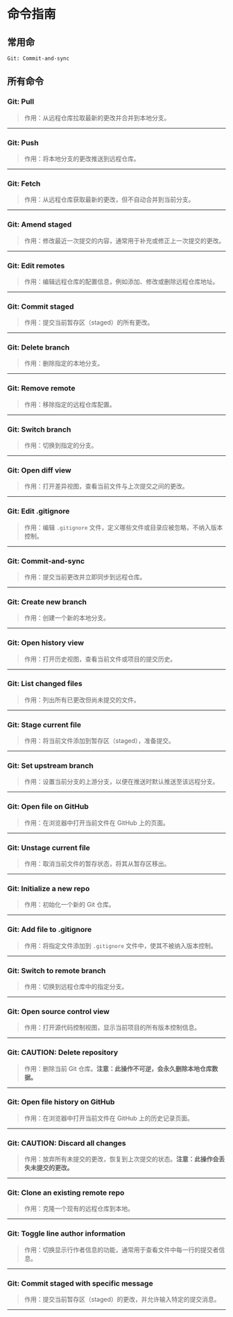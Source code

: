 # 命令指南

## 常用命

```
Git: Commit-and-sync
```

## 所有命令

### **Git: Pull**

> 作用：从远程仓库拉取最新的更改并合并到本地分支。

---

### **Git: Push**

> 作用：将本地分支的更改推送到远程仓库。

---

### **Git: Fetch**

> 作用：从远程仓库获取最新的更改，但不自动合并到当前分支。

---

### **Git: Amend staged**

> 作用：修改最近一次提交的内容，通常用于补充或修正上一次提交的更改。

---

### **Git: Edit remotes**

> 作用：编辑远程仓库的配置信息，例如添加、修改或删除远程仓库地址。

---

### **Git: Commit staged**

> 作用：提交当前暂存区（staged）的所有更改。

---

### **Git: Delete branch**

> 作用：删除指定的本地分支。

---

### **Git: Remove remote**

> 作用：移除指定的远程仓库配置。

---

### **Git: Switch branch**

> 作用：切换到指定的分支。

---

### **Git: Open diff view**

> 作用：打开差异视图，查看当前文件与上次提交之间的更改。

---

### **Git: Edit .gitignore**

> 作用：编辑 `.gitignore` 文件，定义哪些文件或目录应被忽略，不纳入版本控制。

---

### **Git: Commit-and-sync**

> 作用：提交当前更改并立即同步到远程仓库。

---

### **Git: Create new branch**

> 作用：创建一个新的本地分支。

---

### **Git: Open history view**

> 作用：打开历史视图，查看当前文件或项目的提交历史。

---

### **Git: List changed files**

> 作用：列出所有已更改但尚未提交的文件。

---

### **Git: Stage current file**

> 作用：将当前文件添加到暂存区（staged），准备提交。

---

### **Git: Set upstream branch**

> 作用：设置当前分支的上游分支，以便在推送时默认推送至该远程分支。

---

### **Git: Open file on GitHub**

> 作用：在浏览器中打开当前文件在 GitHub 上的页面。

---

### **Git: Unstage current file**

> 作用：取消当前文件的暂存状态，将其从暂存区移出。

---

### **Git: Initialize a new repo**

> 作用：初始化一个新的 Git 仓库。

---

### **Git: Add file to .gitignore**

> 作用：将指定文件添加到 `.gitignore` 文件中，使其不被纳入版本控制。

---

### **Git: Switch to remote branch**

> 作用：切换到远程仓库中的指定分支。

---

### **Git: Open source control view**

> 作用：打开源代码控制视图，显示当前项目的所有版本控制信息。

---

### **Git: CAUTION: Delete repository**

> 作用：删除当前 Git 仓库。**注意：此操作不可逆，会永久删除本地仓库数据。**

---

### **Git: Open file history on GitHub**

> 作用：在浏览器中打开当前文件在 GitHub 上的历史记录页面。

---

### **Git: CAUTION: Discard all changes**

> 作用：放弃所有未提交的更改，恢复到上次提交的状态。**注意：此操作会丢失未提交的更改。**

---

### **Git: Clone an existing remote repo**

> 作用：克隆一个现有的远程仓库到本地。

---

### **Git: Toggle line author information**

> 作用：切换显示行作者信息的功能，通常用于查看文件中每一行的提交者信息。

---

### **Git: Commit staged with specific message**

> 作用：提交当前暂存区（staged）的更改，并允许输入特定的提交消息。

---